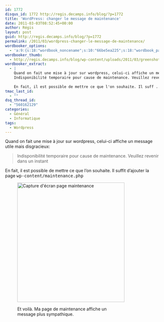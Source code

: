 ```yaml
---
id: 1772
disqus_id: 1772 http://regis.decamps.info/blog/?p=1772
title: 'WordPress: changer le message de maintenance'
date: 2011-03-03T08:52:45+00:00
author: Régis
layout: post
guid: http://regis.decamps.info/blog/?p=1772
permalink: /2011/03/wordpress-changer-le-message-de-maintenance/
wordbooker_options:
  - 'a:9:{s:18:"wordbook_noncename";s:10:"66be5ea225";s:18:"wordbook_page_post";s:4:"-100";s:18:"wordbook_orandpage";s:1:"2";s:23:"wordbook_default_author";s:1:"1";s:23:"wordbook_extract_length";s:3:"256";s:19:"wordbook_actionlink";s:3:"300";s:26:"wordbooker_publish_default";s:2:"on";s:18:"wordbook_attribute";s:0:"";s:29:"wordbooker_status_update_text";s:33:"New blog post :  %title% - %link%";}'
wordbooker_thumb:
  - http://regis.decamps.info/blog/wp-content/uploads/2011/03/greenshot_2011-03-03_10-44-38.png
wordbooker_extract:
  - |
    Quand on fait une mise à jour sur wordpress, celui-ci affiche un message utile mais disgracieux:
    Indisponibilité temporaire pour cause de maintenance. Veuillez revenir dans un instant
    
    En fait, il est possible de mettre ce que l'on souhaite. Il suff ...
tmac_last_id:
  - ""
dsq_thread_id:
  - "560162129"
categories:
  - Général
  - Informatique
tags:
  - Wordpress
---
```

Quand on fait une mise à jour sur wordpress, celui-ci affiche un message utile mais disgracieux:

> Indisponibilité temporaire pour cause de maintenance. Veuillez revenir dans un instant

En fait, il est possible de mettre ce que l’on souhaite. Il suffit d’ajouter la page <tt>wp-content/maintenance.php</tt><figure id="attachment_1773" style="width: 351px" class="wp-caption alignnone">

<img src="http://regis.decamps.info/blog/wp-content/uploads/2011/03/greenshot_2011-03-03_10-44-38.png" alt="Capture d&#039;écran page maintenance" title="Page de maintenance" width="351" height="392" class="size-full wp-image-1773" srcset="http://regis.decamps.info/blog/wp-content/uploads/2011/03/greenshot_2011-03-03_10-44-38.png 351w, http://regis.decamps.info/blog/wp-content/uploads/2011/03/greenshot_2011-03-03_10-44-38-313x350.png 313w" sizes="(max-width: 351px) 100vw, 351px" /><figcaption class="wp-caption-text">Et voilà. Ma page de maintenance affiche un message plus sympathique.</figcaption></figure>
